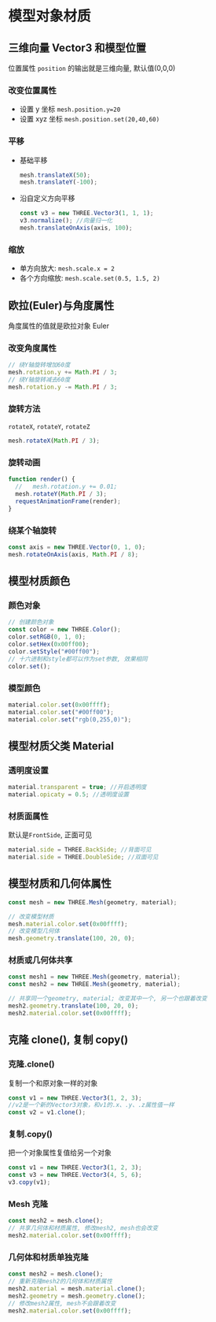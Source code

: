 # 模型对象材质

## 三维向量 Vector3 和模型位置

位置属性 `position` 的输出就是三维向量, 默认值(0,0,0)

### 改变位置属性

- 设置 y 坐标
  `mesh.position.y=20`
- 设置 xyz 坐标
  `mesh.position.set(20,40,60)`

### 平移

- 基础平移

  ```js
  mesh.translateX(50);
  mesh.translateY(-100);
  ```

- 沿自定义方向平移
  
  ```js
  const v3 = new THREE.Vector3(1, 1, 1);
  v3.normalize(); //向量归一化
  mesh.translateOnAxis(axis, 100);
  ```

### 缩放

- 单方向放大: `mesh.scale.x = 2`
- 各个方向缩放: `mesh.scale.set(0.5, 1.5, 2)`

## 欧拉(Euler)与角度属性

角度属性的值就是欧拉对象 Euler

### 改变角度属性

```js
// 绕Y轴旋转增加60度
mesh.rotation.y += Math.PI / 3;
// 绕Y轴旋转减去60度
mesh.rotation.y -= Math.PI / 3;
```

### 旋转方法

`rotateX`, `rotateY`, `rotateZ`

```js
mesh.rotateX(Math.PI / 3);
```

### 旋转动画

```js
function render() {
  //   mesh.rotation.y += 0.01;
  mesh.rotateY(Math.PI / 3);
  requestAnimationFrame(render);
}
```

### 绕某个轴旋转

```js
const axis = new THREE.Vector(0, 1, 0);
mesh.rotateOnAxis(axis, Math.PI / 8);
```

## 模型材质颜色

### 颜色对象

```js
// 创建颜色对象
const color = new THREE.Color();
color.setRGB(0, 1, 0);
color.setHex(0x00ff00);
color.setStyle("#00ff00");
// 十六进制和style都可以作为set参数, 效果相同
color.set();
```

### 模型颜色

```js
material.color.set(0x00ffff);
material.color.set("#00ff00");
material.color.set("rgb(0,255,0)");
```

## 模型材质父类 Material

### 透明度设置

```js
material.transparent = true; //开启透明度
material.opicaty = 0.5; //透明度设置
```

### 材质面属性

默认是`FrontSide`, 正面可见

```js
material.side = THREE.BackSide; //背面可见
material.side = THREE.DoubleSide; //双面可见
```

## 模型材质和几何体属性

```js
const mesh = new THREE.Mesh(geometry, material);

// 改变模型材质
mesh.material.color.set(0x00ffff);
// 改变模型几何体
mesh.geometry.translate(100, 20, 0);
```

### 材质或几何体共享

```js
const mesh1 = new THREE.Mesh(geometry, material);
const mesh2 = new THREE.Mesh(geometry, material);

// 共享同一个geometry, material; 改变其中一个, 另一个也跟着改变
mesh2.geometry.translate(100, 20, 0);
mesh2.material.color.set(0x00ffff);
```

## 克隆 clone(), 复制 copy()

### 克隆.clone()

复制一个和原对象一样的对象

```js
const v1 = new THREE.Vector3(1, 2, 3);
//v2是一个新的Vector3对象，和v1的.x、.y、.z属性值一样
const v2 = v1.clone();
```

### 复制.copy()

把一个对象属性复值给另一个对象

```js
const v1 = new THREE.Vector3(1, 2, 3);
const v3 = new THREE.Vector3(4, 5, 6);
v3.copy(v1);
```

### Mesh 克隆

```js
const mesh2 = mesh.clone();
// 共享几何体和材质属性, 修改mesh2, mesh也会改变
mesh2.material.color.set(0x00ffff);
```

### 几何体和材质单独克隆

```js
const mesh2 = mesh.clone();
// 重新克隆mesh2的几何体和材质属性
mesh2.material = mesh.material.clone();
mesh2.geometry = mesh.geometry.clone();
// 修改mesh2属性, mesh不会跟着改变
mesh2.material.color.set(0x00ffff);
```
